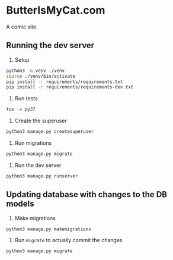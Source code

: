 # ButterIsMyCat.com

A comic site.

## Running the dev server

1. Setup

```bash
python3 -m venv ./venv
source ./venv/bin/activate
pip install -r requirements/requirements.txt
pip install -r requirements/requirements-dev.txt
```

1. Run tests

```bash
tox -e py37
```

1. Create the superuser

```bash
python3 manage.py createsuperuser
```

1. Run migrations

```bash
python3 manage.py migrate
```

1. Run the dev server

```bash
python3 manage.py runserver
```

## Updating database with changes to the DB models

1. Make migrations

```bash
python3 manage.py makemigrations
```

1. Run `migrate` to actually commit the changes

```bash
python3 manage.py migrate
```
